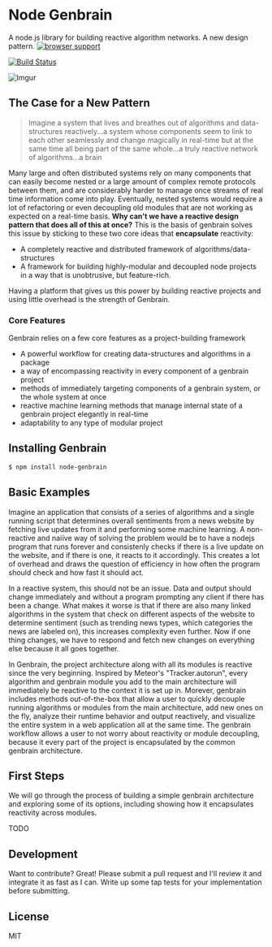 


# Node Genbrain

A node.js library for building reactive algorithm networks. A new design pattern.
[![browser support](http://ci.testling.com/rauljordan/zeta.js.png)](http://ci.testling.com/rauljordan/zeta.js)

[![Build Status](https://travis-ci.org/rauljordan/zeta.js.svg?branch=master)](https://travis-ci.org/rauljordan/zeta.js)


![Imgur](http://i.imgur.com/zMPjMW7.jpg)

## The Case for a New Pattern

> Imagine a system that lives and breathes out of algorithms and
> data-structures reactively...a system whose components seem to link to each other
> seamlessly and change magically in real-time but at the same time all being part
> of the same whole...a truly reactive network of algorithms...a brain

Many large and often distributed systems rely on many components that can easily become nested or a large amount of complex remote protocols between them, and are considerably harder to manage once streams of real time information come into play. Eventually, nested systems would require a lot of refactoring or even decoupling old modules that are not working as expected on a real-time basis. **Why can't we have a reactive design pattern that does all of this at once?** This is the basis of genbrain solves this issue by sticking to these two core ideas that **encapsulate** reactivity:
  - A completely reactive and distributed framework of algorithms/data-structures
  - A framework for building highly-modular and decoupled node projects in a way that is unobtrusive, but feature-rich.

Having a platform that gives us this power by building reactive projects and using little overhead is the strength of Genbrain.



### Core Features

Genbrain relies on a few core features as a project-building framework

* A powerful workflow for creating data-structures and algorithms in a package
* a way of encompassing reactivity in every component of a genbrain project
* methods of immediately targeting components of a genbrain system, or the whole system at once
* reactive machine learning methods that manage internal state of a genbrain project elegantly in real-time
* adaptability to any type of modular project



## Installing Genbrain

```sh
$ npm install node-genbrain
```

## Basic Examples

Imagine an application that consists of a series of algorithms and a single running script that determines overall sentiments from a news website by fetching live updates from it and performing some machine learning. A non-reactive and naiïve way of solving the problem would be to have a nodejs program that runs forever and consistenly checks if there is a live update on the website, and if there is one, it reacts to it accordingly. This creates a lot of overhead and draws the question of efficiency in how often the program should check and how fast it should act.

In a reactive system, this should not be an issue. Data and output should change immediately and without a program prompting any client if there has been a change. What makes it worse is that if there are also many linked algorithms in the system that check on different aspects of the website to determine sentiment (such as trending news types, which categories the news are labeled on), this increases complexity even further. Now if one thing changes, we have to respond and fetch new changes on everything else because it all goes together.

In Genbrain, the project architecture along with all its modules is reactive since the very beginning. Inspired by Meteor's "Tracker.autorun", every algorithm and genbrain module you add to the main architecture will immediately be reactive to the context it is set up in. Morever, genbrain includes methods out-of-the-box that allow a user to quickly decouple running algorithms or modules from the main architecture, add new ones on the fly, analyze their runtime behavior and output reactively, and visualize the entire system in a web application all at the same time. The genbrain workflow allows a user to not worry about reactivity or module decoupling, because it every part of the project is encapsulated by the common genbrain architecture.

## First Steps

We will go through the process of building a simple genbrain architecture and exploring some of its options, including showing how it encapsulates reactivity across modules.

TODO

## Development

Want to contribute? Great! Please submit a pull request and I'll review it and integrate it as fast as I can. Write up some tap tests for your implementation before submitting.



License
----

MIT
